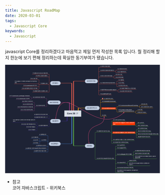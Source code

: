 ```yaml
---
title: Javascript RoadMap
date: 2020-03-01
tags:
  - Javascript Core
keywords:
  - Javascript
---
```



javascript Core를 정리하겠다고 마음먹고 제일 먼저 작성한 목록 입니다.
뭘 정리해 할지 한눈에 보기 편해 정리하는데 확실한 동기부여가 됐습니다.


![JavascriptRoadMap](JavascriptRoadMap.png)

- 참고  
코어 자바스크립트 - 위키북스